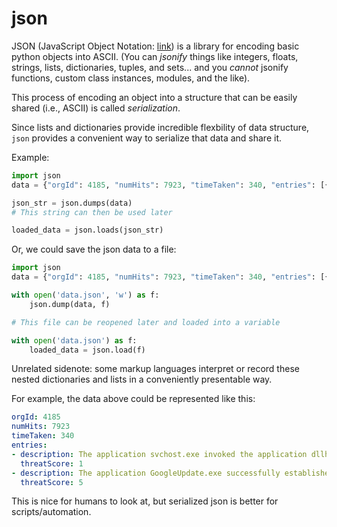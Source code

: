 # json

JSON (JavaScript Object Notation: [link](https://json.org)) is a library for encoding basic python objects into ASCII.  (You can *jsonify* things like integers, floats, strings, lists, dictionaries, tuples, and sets... and you *cannot* jsonify functions, custom class instances, modules, and the like).

This process of encoding an object into a structure that can be easily shared (i.e., ASCII) is called *serialization*.

Since lists and dictionaries provide incredible flexbility of data structure, `json` provides a convenient way to serialize that data and share it.

Example:
```python
import json
data = {"orgId": 4185, "numHits": 7923, "timeTaken": 340, "entries": [{"description": "The application svchost.exe invoked the application dllhost.exe", "threatScore": 1}, {"description": "The application GoogleUpdate.exe successfully established a TCP/443 connection to 172.16.163.67", "threatScore": 5}]}

json_str = json.dumps(data)
# This string can then be used later

loaded_data = json.loads(json_str)
```

Or, we could save the json data to a file:
```python
import json
data = {"orgId": 4185, "numHits": 7923, "timeTaken": 340, "entries": [{"description": "The application svchost.exe invoked the application dllhost.exe", "threatScore": 1}, {"description": "The application GoogleUpdate.exe successfully established a TCP/443 connection to 172.16.163.67", "threatScore": 5}]}

with open('data.json', 'w') as f:
    json.dump(data, f)

# This file can be reopened later and loaded into a variable

with open('data.json') as f:
    loaded_data = json.load(f)
```

Unrelated sidenote: some markup languages interpret or record these nested dictionaries and lists in a conveniently presentable way.

For example, the data above could be represented like this:
```yaml
orgId: 4185
numHits: 7923
timeTaken: 340
entries:
- description: The application svchost.exe invoked the application dllhost.exe
  threatScore: 1
- description: The application GoogleUpdate.exe successfully established a TCP/443 connection to 172.16.163.67
  threatScore: 5
```
This is nice for humans to look at, but serialized json is better for scripts/automation.
